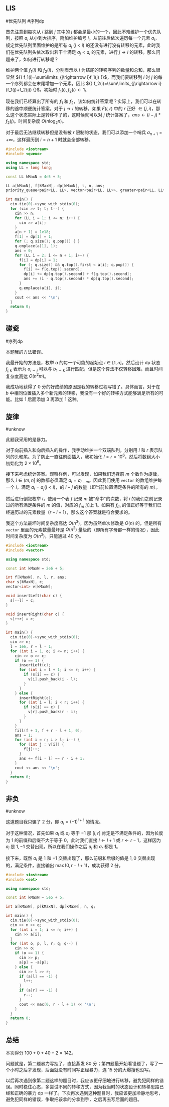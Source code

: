 ## LIS

#优先队列 #序列dp 

首先注意到每次从 $i$ 跳到 $j$ 其中的 $j$ 都会是最小的一个，因此不难维护一个优先队列，按照 $a_i$ 从小到大排序，附加维护编号 $i$。从前往后依次遍历每一个元素 $a_i$，规定优先队列里面维护的是所有 $a_j$ $(j<i)$ 的还没有进行没有转移的元素，此时我们在优先队列头依次取出若干个满足 $a_j<a_i$ 的元素，进行 $j\rightarrow i$ 的转移。那么问题来了，如何进行转移呢？

维护两个值 $f_1(i)$ 和 $f_2(i)$，分别表示以 $i$ 为结尾的转移序列的数量和总和，那么很显然 ${} f_1(i)=\sum\limits_{j\rightarrow i}f_1(j) {}$，而我们要转移到 $i$ 时 $j$ 的每一个序列都会在末尾增加一个元素，因此 ${} f_2(i)=\sum\limits_{j\rightarrow i}(f_1(j)+f_2(j)) {}$。初始时 $f_1(i),f_2(i) \leftarrow 1$。

现在我们已经算出了所有的 $f_1$ 和 $f_2$，该如何统计答案呢？实际上，我们可以在转移的途中顺便统计答案。对于 $j\rightarrow i$ 的转移，如果 $F(l,r)$ 中的 $r$ 正好 $\in [j,i)$，那么这个状态实际上是转移不了的，这时候就可以对 $j$ 统计答案了，$ans \leftarrow (i-j)*f_2(j)$。时间复杂度 $O(n \log_2 n)$。

对于最后无法继续转移但是没有被 $r$ 限制的状态，我们可以添加一个哨兵 $a_{n+1}=+\infty$，这样遍历到 $i=n+1$ 时就会全部转移。

```cpp
#include <iostream>
#include <queue>

using namespace std;
using LL = long long;

const LL kMaxN = 4e5 + 5;

LL a[kMaxN], f[kMaxN], dp[kMaxN], t, n, ans;
priority_queue<pair<LL, LL>, vector<pair<LL, LL>>, greater<pair<LL, LL>>> q;

int main() {
  cin.tie(0)->sync_with_stdio(0);
  for (cin >> t; t; t--) {
    cin >> n;
    for (LL i = 1; i <= n; i++) {
      cin >> a[i];
    }
    a[n + 1] = 1e18;
    f[1] = dp[1] = 1;
    for (; q.size(); q.pop()) { }
    q.emplace(a[1], 1);
    ans = 0;
    for (LL i = 2; i <= n + 1; i++) {
      f[i] = dp[i] = 1;
      for (; q.size() && q.top().first < a[i]; q.pop()) {
        f[i] += f[q.top().second];
        dp[i] += dp[q.top().second] + f[q.top().second];
        ans += (i - q.top().second) * dp[q.top().second];
      }
      q.emplace(a[i], i);
    }
    cout << ans << '\n';
  }
  return 0;
}
```

## 碰瓷

#序列dp 

本题我的方法错误。

我最开始的方法是，枚举 $a$ 的每一个可能的起始点 $i \in [1,n]$，然后设计 dp 状态 $f_{j,k}$ 表示为 $a_{i\sim j}$ 可以与 $b_{1\sim k}$ 进行匹配，但是这个算法不仅转移困难，而且时间复杂度高达 $O(n^2m)$。

我成功地获得了 $0$ 分的好成绩的原因是我的转移过程写错了。具体而言，对于在 $b$ 中相同位置插入多个新元素的转移，我没有一个好的转移方式能够满足所有的可能。比如 $1$ 后面添加 $3$ 再添加 $1$ 这种。

## 旋律

#unknow 

此题我采用的是暴力。

对于向前插入和向后插入的操作，我手动维护一个双端队列，分别用 $l$ 和 $r$ 表示队列的头和尾。为了防止一直往前面插入，我初始化 $l=r=10^6$，然后将数组大小初始化为 $2 \times 10^6$。

接下来考虑统计答案。观察样例，可以发现，如果我们选择前 $m$ 个数作为旋律，那么 $i \in (m,n]$ 的数都必须满足 $a_i=a_{i-m}$。因此我们使用 `vector` 的数组维护每一个 $i$，满足 $a_i=a_j(j<i)$，的 $i-j$ 的数量（即当前位置满足条件的所有的 $m$）。

然后进行倒叙枚举 $i$，使用一个表 $f$ 记录 $m$ 被"命中"的次数，将 $i$ 的我们之前记录过的所有满足条件的 $m$ 的值，对应的 $f_m$ 加上 $1$。如果有 $f_m$ 的值正好等于我们已经遍历过的元素数量（$r-i+1$），那么这个答案就是符合要求的。

我这个方法最坏时间复杂度高达 $O(n^3)$，因为虽然单次修改是 $O(n)$ 的，但是所有 `vector` 里面的元素数量最坏是 $O(n^2)$ 量级的（即所有字母都一样的情况），因此时间复杂度为 $O(n^3)$，只能通过 $40$ 分。

```cpp
#include <iostream>
#include <vector>

using namespace std;

const int kMaxN = 2e6 + 5;

int f[kMaxN], n, l, r, ans;
char s[kMaxN], c;
vector<int> v[kMaxN];

void insertLeft(char c) {
  s[--l] = c;
}

void insertRight(char c) {
  s[++r] = c;
}

int main() {
  cin.tie(0)->sync_with_stdio(0);
  cin >> n;
  l = 1e6, r = l - 1;
  for (int i = 1, o; i <= n; i++) {
    cin >> o >> c;
    if (o == 1) {
      insertLeft(c);
      for (int i = l + 1; i <= r; i++) {
        if (s[i] == c) {
          v[i].push_back(i - l);
        }
      }
    } else {
      insertRight(c);
      for (int i = l; i < r; i++) {
        if (s[i] == c) {
          v[r].push_back(r - i);
        }
      }
    }
    fill(f + 1, f + r - l + 1, 0);
    ans = 1;
    for (int i = r; i > l; i--) {
      for (int j : v[i]) {
        f[j]++;
      }
      ans += f[i - l] == r - i + 1;
    }
    cout << ans << '\n';
  }
  return 0;
}
```

## 非负

#unknow

这道题目我只骗了 $2$ 分，即 $a_i=(-1)^{i+1}$ 的情况。

对于这种情况，首先如果 $a_l$ 或 $a_r$ 等于 $-1$ 那 $[l,r]$ 肯定是不满足条件的，因为长度为 $1$ 的前缀和后缀不大于等于 $0$，此时我们直接 $l \leftarrow l+1$ 或 $r \leftarrow r-1$，这样因为 $a_i$ 是 $1,-1$ 交替出现，所以在我们操作之后 $a_l$ 和 $a_r$ 都是 $1$。

接下来，既然 $a_i$ 是 $1$ 和 $-1$ 交替出现了，那么前缀和后缀的值是 $1,0$ 交替出现的，满足条件，直接输出 $\max(0,r-l+1)$，成功获得 $2$ 分。

```cpp
#include <iostream>
#include <set>

using namespace std;

const int kMaxN = 5e5 + 5;

int a[kMaxN], p[kMaxN], dp[kMaxN], n, q;

int main() {
  cin.tie(0)->sync_with_stdio(0);
  cin >> n >> q;
  for (int i = 1; i <= n; i++) {
    cin >> a[i];
  }
  for (int o, p, l, r; q; q--) {
    cin >> o;
    if (o == 1) {
      cin >> p;
      a[p] = -a[p];
    } else {
      cin >> l >> r;
      if (a[l] == -1) {
        l++;
      }
      if (a[r] == -1) {
        r--;
      }
      cout << max(0, r - l + 1) << '\n';
    }
  }
  return 0;
}
```

## 总结

本次得分 $100+0+40+2=142$。

问题就是，第二题暴力写挂了，直接蒸发 $80$ 分；第四题最开始看错题了，写了一个小时之后才发现，后面就没有时间写正经暴力，连 $15$ 分的大爆搜也没写。

以后再次遇到像第二题这样的题目时，我应该更仔细地进行转移，避免犯同样的错误。同时稳住心态，多尝试不同的转移方式，因为我当时的状态设计和转移思路已经和正确的暴力 dp 一样了。下次再次遇到这种题目时，我应该更加冷静地思考，避免犯同样的错误，争取把该拿的分拿到手，之后再去写后面的题目。
